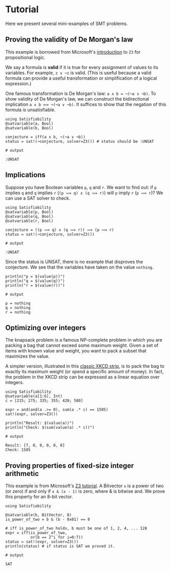 # Tutorial
Here we present several mini-examples of SMT problems.
## Proving the validity of De Morgan's law
This example is borrowed from Microsoft's [introduction](https://microsoft.github.io/z3guide/docs/logic/propositional-logic/) to `Z3` for propositional logic.

We say a formula is **valid** if it is true for every assignment of values to its variables. For example, `z ∨ ¬z` is valid. (This is useful because a valid formula can provide a useful transformation or simplification of a logical expression.)

One famous transformation is De Morgan's law: `a ∧ b = ¬(¬a ∨ ¬b)`. To show validity of De Morgan's law, we can construct the bidirectional implication `a ∧ b ⟺ ¬(¬a ∨ ¬b)`. It suffices to show that the negation of this formula is unsatisfiable.

```jldoctest; output = false
using Satisfiability 
@satvariable(a, Bool)
@satvariable(b, Bool)

conjecture = iff(a ∧ b, ¬(¬a ∨ ¬b))
status = sat!(¬conjecture, solver=Z3()) # status should be :UNSAT

# output

:UNSAT
```

## Implications
Suppose you have Boolean variables `p`, `q` and `r`. We want to find out: if `p` implies `q` and `q` implies `r` (`(p ⟹ q) ∧ (q ⟹ r)`) will `p` imply `r` (`p ⟹ r`)? We can use a SAT solver to check.

```jldoctest label9; output = false
using Satisfiability
@satvariable(p, Bool)
@satvariable(q, Bool)
@satvariable(r, Bool)

conjecture = ((p ⟹ q) ∧ (q ⟹ r)) ⟹ (p ⟹ r)
status = sat!(¬conjecture, solver=Z3())

# output

:UNSAT
```
Since the status is UNSAT, there is no example that disproves the conjecture. We see that the variables have taken on the value `nothing`.


```jldoctest label9; output = false
println("p = $(value(p))")
println("q = $(value(q))")
println("r = $(value(r))")

# output

p = nothing
q = nothing
r = nothing
```

## Optimizing over integers
The knapsack problem is a famous NP-complete problem in which you are packing a bag that cannot exceed some maximum weight. Given a set of items with known value and weight, you want to pack a subset that maximizes the value.

A simpler version, illustrated in this [classic XKCD strip](https://xkcd.com/287/), is to pack the bag to exactly its maximum weight (or spend a specific amount of money).
In fact, the problem in the XKCD strip can be expressed as a linear equation over integers.

```jldoctest; output = false 
using Satisfiability
@satvariable(a[1:6], Int)
c = [215; 275; 335; 355; 420; 580]

expr = and(and(a .>= 0), sum(a .* c) == 1505)
sat!(expr, solver=Z3())

println("Result: $(value(a))")
println("Check: $(sum(value(a) .* c))")

# output

Result: [7, 0, 0, 0, 0, 0]
Check: 1505
```

## Proving properties of fixed-size integer arithmetic
This example is from Microsoft's [Z3 tutorial](https://microsoft.github.io/z3guide/docs/theories/Bitvectors/).
A Bitvector `x` is a power of two (or zero) if and only if `x & (x - 1)` is zero, where & is bitwise and. We prove this property for an 8-bit vector.

```jldoctest; output = false
using Satisfiability

@satvariable(b, BitVector, 8)
is_power_of_two = b & (b - 0x01) == 0

# iff is_power_of_two holds, b must be one of 1, 2, 4, ... 128
expr = iff(is_power_of_two,
           or(b == 2^i for i=0:7))
status = sat!(expr, solver=Z3())
println(status) # if status is SAT we proved it.

# output

SAT
```
